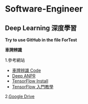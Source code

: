 # Software-Engineer

## Deep Learning 深度學習

**Try to use GitHub in the file ForTest**

**車牌辨識**

1.參考網站
  - [車牌辨識 Code](http://www.jianshu.com/p/cd55834d55ec)
  - [Deep ANPR](https://github.com/matthewearl/deep-anpr)
  - [TensorFlow Install](https://www.tensorflow.org/install/)
  - [TensorFlow 入門教學](https://www.tensorflow.org/get_started/mnist/beginners) 
  
2.[Google Drive](https://drive.google.com/drive/folders/0AJwlQ0rpqMFIUk9PVA)
